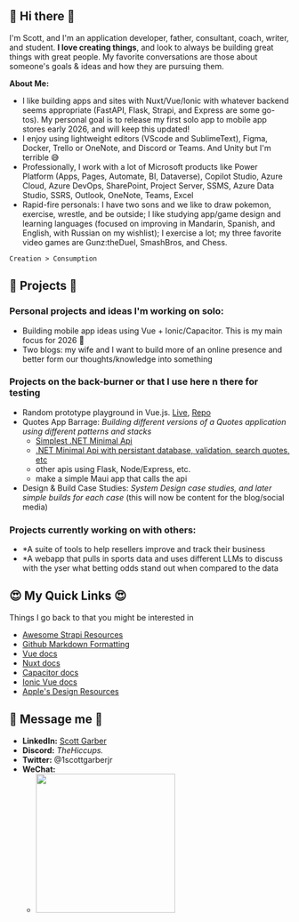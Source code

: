## 👋 Hi there 👋
I'm Scott, and I'm an application developer, father, consultant, coach, writer, and student. **I love creating things**, and look to always be building great things with great people. My favorite conversations are those about someone's goals & ideas and how they are pursuing them. 

**About Me:**
- I like building apps and sites with Nuxt/Vue/Ionic with whatever backend seems appropriate (FastAPI, Flask, Strapi, and Express are some go-tos). My personal goal is to release my first solo app to mobile app stores early 2026, and will keep this updated!
- I enjoy using lightweight editors (VScode and SublimeText), Figma, Docker, Trello or OneNote, and Discord or Teams. And Unity but I'm terrible 😅
- Professionally, I work with a lot of Microsoft products like Power Platform (Apps, Pages, Automate, BI, Dataverse), Copilot Studio, Azure Cloud, Azure DevOps, SharePoint, Project Server, SSMS, Azure Data Studio, SSRS, Outlook, OneNote, Teams, Excel
- Rapid-fire personals: I have two sons and we like to draw pokemon, exercise, wrestle, and be outside; I like studying app/game design and learning languages (focused on improving in Mandarin, Spanish, and English, with Russian on my wishlist); I exercise a lot; my three favorite video games are Gunz:theDuel, SmashBros, and Chess.

```
Creation > Consumption
```

## 🤩 Projects 🤩
### Personal projects and ideas I'm working on solo:
- Building mobile app ideas using Vue + Ionic/Capacitor. This is my main focus for 2026 🤩
- Two blogs: my wife and I want to build more of an online presence and better form our thoughts/knowledge into something

### Projects on the back-burner or that I use here n there for testing
- Random prototype playground in Vue.js. [Live](https://vue-protos.onrender.com), [Repo](https://github.com/ScottGarberJr/vue-prototypes)
- Quotes App Barrage: *Building different versions of a Quotes application using different patterns and stacks*
  - [Simplest .NET Minimal Api](https://github.com/ScottGarberJr/quotesapi-dotnet-mini)
  - [.NET Minimal Api with persistant database, validation, search quotes, etc](https://github.com/ScottGarberJr/quotesapi-dotnet-mini2)
  - other apis using Flask, Node/Express, etc.
  - make a simple Maui app that calls the api
- Design & Build Case Studies: *System Design case studies, and later simple builds for each case* (this will now be content for the blog/social media)

### Projects currently working on with others:
- *A suite of tools to help resellers improve and track their business
- *A webapp that pulls in sports data and uses different LLMs to discuss with the yser what betting odds stand out when compared to the data

## 😍 My Quick Links 😍
Things I go back to that you might be interested in
- [Awesome Strapi Resources](https://github.com/strapi-community/awesome-strapi)
- [Github Markdown Formatting](https://docs.github.com/en/get-started/writing-on-github/getting-started-with-writing-and-formatting-on-github/basic-writing-and-formatting-syntax#supported-color-models)
- [Vue docs](https://vuejs.org/guide/quick-start.html)
- [Nuxt docs](https://nuxt.com/docs/getting-started/introduction)
- [Capacitor docs](https://capacitorjs.com/docs/v2)
- [Ionic Vue docs](https://ionicframework.com/docs/vue/quickstart)
- [Apple's Design Resources](https://developer.apple.com/design/resources/#sf-symbols)

## 🥳 Message me 🥳 
- **LinkedIn:** [Scott Garber](https://linkedin.com/in/scottgarberjr)
- **Discord:** _TheHiccups._
- **Twitter:** @1scottgarberjr
- **WeChat:** 
  - <img src="https://user-images.githubusercontent.com/61135183/180639118-f79364bf-3c3a-41ef-a60d-502508fa4656.png" width="250" />





